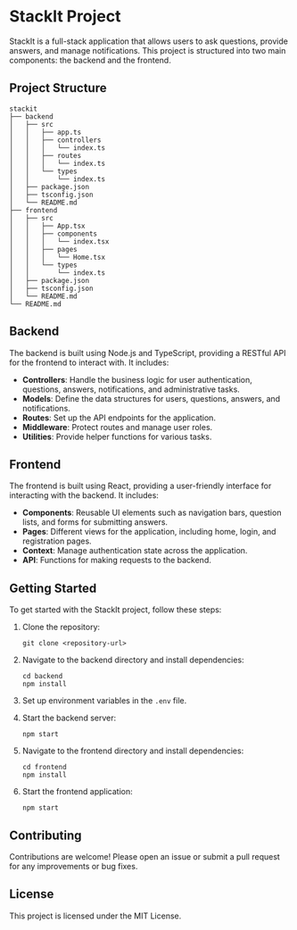 # StackIt Project

StackIt is a full-stack application that allows users to ask questions, provide answers, and manage notifications. This project is structured into two main components: the backend and the frontend.

## Project Structure

```
stackit
├── backend
│   ├── src
│   │   ├── app.ts
│   │   ├── controllers
│   │   │   └── index.ts
│   │   ├── routes
│   │   │   └── index.ts
│   │   └── types
│   │       └── index.ts
│   ├── package.json
│   ├── tsconfig.json
│   └── README.md
├── frontend
│   ├── src
│   │   ├── App.tsx
│   │   ├── components
│   │   │   └── index.tsx
│   │   ├── pages
│   │   │   └── Home.tsx
│   │   └── types
│   │       └── index.ts
│   ├── package.json
│   ├── tsconfig.json
│   └── README.md
└── README.md
```

## Backend

The backend is built using Node.js and TypeScript, providing a RESTful API for the frontend to interact with. It includes:

- **Controllers**: Handle the business logic for user authentication, questions, answers, notifications, and administrative tasks.
- **Models**: Define the data structures for users, questions, answers, and notifications.
- **Routes**: Set up the API endpoints for the application.
- **Middleware**: Protect routes and manage user roles.
- **Utilities**: Provide helper functions for various tasks.

## Frontend

The frontend is built using React, providing a user-friendly interface for interacting with the backend. It includes:

- **Components**: Reusable UI elements such as navigation bars, question lists, and forms for submitting answers.
- **Pages**: Different views for the application, including home, login, and registration pages.
- **Context**: Manage authentication state across the application.
- **API**: Functions for making requests to the backend.

## Getting Started

To get started with the StackIt project, follow these steps:

1. Clone the repository:
   ```
   git clone <repository-url>
   ```

2. Navigate to the backend directory and install dependencies:
   ```
   cd backend
   npm install
   ```

3. Set up environment variables in the `.env` file.

4. Start the backend server:
   ```
   npm start
   ```

5. Navigate to the frontend directory and install dependencies:
   ```
   cd frontend
   npm install
   ```

6. Start the frontend application:
   ```
   npm start
   ```

## Contributing

Contributions are welcome! Please open an issue or submit a pull request for any improvements or bug fixes.

## License

This project is licensed under the MIT License.